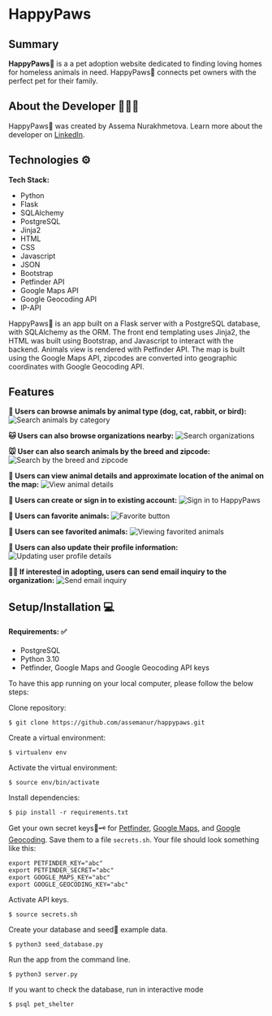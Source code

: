 # HappyPaws


## Summary

**HappyPaws**🐾 is a a pet adoption website dedicated to finding loving homes for homeless animals in need. HappyPaws🐾 connects pet owners with the perfect pet for their family.


## About the Developer 👩🏻‍💻

HappyPaws🐾 was created by Assema Nurakhmetova. Learn more about the developer on [LinkedIn](https://www.linkedin.com/in/assemanur/).

              


## Technologies ⚙️

**Tech Stack:**

- Python
- Flask
- SQLAlchemy
- PostgreSQL
- Jinja2
- HTML
- CSS
- Javascript
- JSON
- Bootstrap
- Petfinder API
- Google Maps API
- Google Geocoding API
- IP-API

HappyPaws🐾 is an app built on a Flask server with a PostgreSQL database, with SQLAlchemy as the ORM. The front end templating uses Jinja2, the HTML was built using Bootstrap, and Javascript to interact with the backend. Animals view is rendered with Petfinder API. The map is built using the Google Maps API, zipcodes are converted into geographic coordinates with Google Geocoding API.

## <a name="features"></a>Features

**🐶 Users can browse animals by animal type (dog, cat, rabbit, or bird):**
![](https://github.com/assemanur/happypaws/blob/main/static/img/readme/categories.png "Search animals by category")

**🐱 Users can also browse organizations nearby:**
![](https://github.com/assemanur/happypaws/blob/main/static/img/readme/search_organizations.png "Search organizations")

**🐭 User can also search animals by the breed and zipcode:**
![](https://github.com/assemanur/happypaws/blob/main/static/img/readme/custom_search.png "Search by the breed and zipcode")

**🐹 Users can view animal details and approximate location of the animal on the map:**
![](https://github.com/assemanur/happypaws/blob/main/static/img/readme/animal_details_1.png "View animal details")

**🐰 Users can create or sign in to existing account:**
![](https://github.com/assemanur/happypaws/blob/main/static/img/readme/sign_in.png "Sign in to HappyPaws")

**🦊 Users can favorite animals:**
![](https://github.com/assemanur/happypaws/blob/main/static/img/readme/favorite.png "Favorite button")

**🐻 Users can see favorited animals:**
![](https://github.com/assemanur/happypaws/blob/main/static/img/readme/favorites.png "Viewing favorited animals")

**🐼 Users can also update their profile information:**
![](https://github.com/assemanur/happypaws/blob/main/static/img/readme/user_profile.png "Updating user profile details")

**🐻‍❄️ If interested in adopting, users can send email inquiry to the organization:**
![](https://github.com/assemanur/happypaws/blob/main/static/img/readme/email%20inquiry.png "Send email inquiry")

## <a name="installation"></a>Setup/Installation 💻

#### Requirements: ✅

- PostgreSQL
- Python 3.10
- Petfinder, Google Maps and Google Geocoding API keys

To have this app running on your local computer, please follow the below steps:

Clone repository:
```
$ git clone https://github.com/assemanur/happypaws.git
```
Create a virtual environment:
```
$ virtualenv env
```
Activate the virtual environment:
```
$ source env/bin/activate
```
Install dependencies:
```
$ pip install -r requirements.txt
```
Get your own secret keys🔑🗝 for [Petfinder](https://www.petfinder.com/developers/), [Google Maps](https://developers.google.com/maps/documentation/javascript/get-api-key), and [Google Geocoding](https://developers.google.com/maps/documentation/geocoding/get-api-key). Save them to a file `secrets.sh`. Your file should look something like this:
```
export PETFINDER_KEY="abc"
export PETFINDER_SECRET="abc"
export GOOGLE_MAPS_KEY="abc"
export GOOGLE_GEOCODING_KEY="abc"
```
Activate API keys.
```
$ source secrets.sh
```
Create your database and seed🌱 example data.
```
$ python3 seed_database.py
```
Run the app from the command line.
```
$ python3 server.py
```
If you want to check the database, run in interactive mode
```
$ psql pet_shelter
